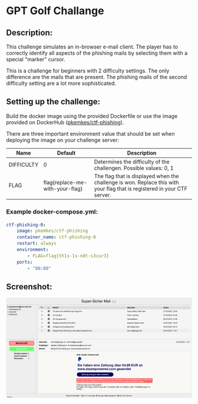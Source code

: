 # GPT Golf Challange

## Description:

This challenge simulates an in-browser e-mail client. The player has to correctly identify all aspects of the phishing mails by selecting them with a special "marker" cursor.

This is a challenge for beginners with 2 difficulty settings. The only difference are the mails that are present. The phishing mails of the second difficulty setting are a lot more sophisticated.

## Setting up the challenge:

Build the docker image using the provided Dockerfile or use the image provided on DockerHub ([pkemkes/ctf-phishing](https://hub.docker.com/repository/docker/pkemkes/ctf-phishing/general)).

There are three important environment value that should be set when deploying the image on your challenge server:

| Name | Default | Description |
|--------|--------|---|
| DIFFICULTY | 0 | Determines the difficulty of the challengen. Possible values: 0, 1 |
| FLAG | flag{replace-me-with-your-flag} | The flag that is displayed when the challenge is won. Replace this with your flag that is registered in your CTF server. |

### Example docker-compose.yml:

```yaml
ctf-phishing-0:
    image: pkemkes/ctf-phishing
    container_name: ctf-phishing-0
    restart: always
    environment:
        - FLAG=flag{th1s-1s-n0t-s3cur3}
    ports:
        - "80:80"
```

## Screenshot:

<img src="./assets/screenshot.png" alt="screenshot.png" width="800"/>